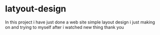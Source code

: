 # latyout-design
In this project i have just done a web site simple layout design i  just making on and trying to myself after i watched new thing thank you